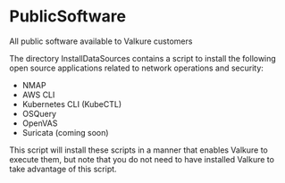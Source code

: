 # PublicSoftware
All public software available to Valkure customers

The directory InstallDataSources contains a script to install the following open source applications related to network operations and security:

- NMAP
- AWS CLI
- Kubernetes CLI (KubeCTL)
- OSQuery
- OpenVAS
- Suricata (coming soon)

This script will install these scripts in a manner that enables Valkure to execute them, but note that you do not need to have installed Valkure to take advantage of this script.
